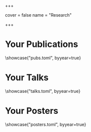 +++

cover = false
name  = "Research"

+++

# Your Publications

\showcase{"pubs.toml", byyear=true}

# Your Talks

\showcase{"talks.toml", byyear=true}

# Your Posters

\showcase{"posters.toml", byyear=true}
